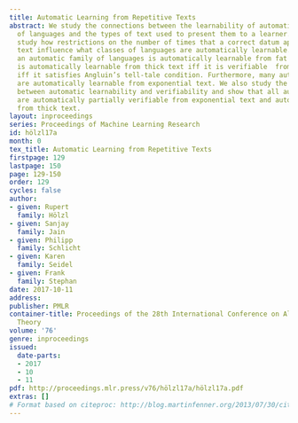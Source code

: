 ```yaml
---
title: Automatic Learning from Repetitive Texts
abstract: We study the connections between the learnability of automatic families
  of languages and the types of text used to present them to a learner. More precisely,  we
  study how restrictions on the number of times that a correct datum appears in a
  text influence what classes of languages are automatically learnable. We show that
  an automatic family of languages is automatically learnable from fat text  iff it
  is automatically learnable from thick text iff it is verifiable  from balanced text
  iff it satisfies Angluin’s tell-tale condition. Furthermore, many automatic families
  are automatically learnable from exponential text. We also study the relationship
  between automatic learnability and verifiability and show that all automatic families
  are automatically partially verifiable from exponential text and automatically learnable
  from thick text.
layout: inproceedings
series: Proceedings of Machine Learning Research
id: hölzl17a
month: 0
tex_title: Automatic Learning from Repetitive Texts
firstpage: 129
lastpage: 150
page: 129-150
order: 129
cycles: false
author:
- given: Rupert
  family: Hölzl
- given: Sanjay
  family: Jain
- given: Philipp
  family: Schlicht
- given: Karen
  family: Seidel
- given: Frank
  family: Stephan
date: 2017-10-11
address: 
publisher: PMLR
container-title: Proceedings of the 28th International Conference on Algorithmic Learning
  Theory
volume: '76'
genre: inproceedings
issued:
  date-parts:
  - 2017
  - 10
  - 11
pdf: http://proceedings.mlr.press/v76/hölzl17a/hölzl17a.pdf
extras: []
# Format based on citeproc: http://blog.martinfenner.org/2013/07/30/citeproc-yaml-for-bibliographies/
---
```

